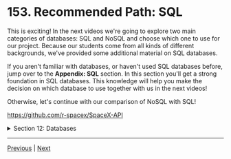 # 153. Recommended Path: SQL

This is exciting! In the next videos we're going to explore two main categories of databases: SQL and NoSQL and choose which one to use for our project. Because our students come from all kinds of different backgrounds, we've provided some additional material on SQL databases.

If you aren't familiar with databases, or haven't used SQL databases before, jump over to the **Appendix: SQL** section. In this section you'll get a strong foundation in SQL databases. This knowledge will help you make the decision on which database to use together with us in the next videos!

Otherwise, let's continue with our comparison of NoSQL with SQL!

https://github.com/r-spacex/SpaceX-API

<details>
  <summary> Section 12: Databases </summary>

  - [Codebase: SpaceX-API](../src/s12_SpaceX-API/)

</details>

---

[Previous](./152_Introduction-to-Databases.md) | [Next]()